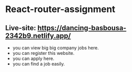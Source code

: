 # React-router-assignment

## Live-site: https://dancing-basbousa-2342b9.netlify.app/

- you can view big big company jobs here.
- you can register this website.
- you can apply here.
- you can find a job easily.

